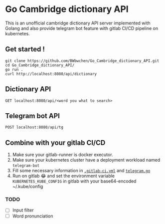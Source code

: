 # Go Cambridge dictionary API

This is an unofficial cambridge dictionary API server implemented with Golang and also provide telegram bot feature with gitlab CI/CD pipeline on kubernetes.

## Get started !
```
git clone https://github.com/BWbwchen/Go_Cambridge_dictionary_API.git
cd Go_Cambridge_dictionary_API/
go run .
curl http://localhost:8080/api/dictionary 
```

## Dictionary API
```
GET localhost:8080/api/<word you what to search>
```

## Telegram bot API
```
POST localhost:8080/api/tg
```

## Combine with your gitlab CI/CD
1. Make sure your gitlab-runner is docker executor.
2. Make sure your kubernetes cluster have a deployment workload named `telegram-bot`
3. Fill some necessary information in [`.gitlab-ci.yml`](.gitlab-ci.yml) and [`telegram.go`](telegram.go)
4. Run on gitlab 😂 and set the environment variable `KUBERNETES_KUBE_CONFIG` in gitlab with your base64-encoded ~/.kube/config

### TODO
- [ ] Input filter
- [ ] Word pronunciation
